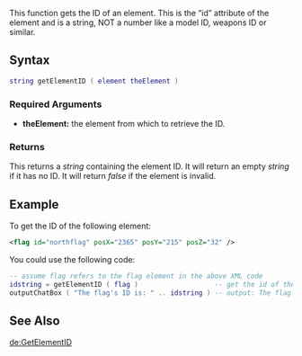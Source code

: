 This function gets the ID of an element. This is the “id” attribute of the element and is a string, NOT a number like a model ID, weapons ID or similar.

Syntax
------

``` lua
string getElementID ( element theElement ) 
```

### Required Arguments

-   **theElement:** the element from which to retrieve the ID.

### Returns

This returns a *string* containing the element ID. It will return an empty *string* if it has no ID. It will return *false* if the element is invalid.

Example
-------

To get the ID of the following element:

``` xml
<flag id="northflag" posX="2365" posY="215" posZ="32" />
```

You could use the following code:

``` lua
-- assume flag refers to the flag element in the above XML code
idstring = getElementID ( flag )                   -- get the id of the flag element
outputChatBox ( "The flag's ID is: " .. idstring ) -- output: The flag's ID is: northflag
```

See Also
--------

[de:GetElementID](/docs/de-getelementid.md "wikilink")
